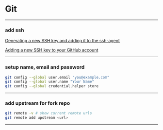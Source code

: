 # Git

---

### add ssh

[Generating a new SSH key and adding it to the ssh-agent](https://docs.github.com/en/github/authenticating-to-github/generating-a-new-ssh-key-and-adding-it-to-the-ssh-agent)

[Adding a new SSH key to your GitHub account](https://docs.github.com/en/github/authenticating-to-github/adding-a-new-ssh-key-to-your-github-account)

---

### setup name, email and password

```bash
git config --global user.email "you@example.com"
git config --global user.name "Your Name"
git config --global credential.helper store
```

---

### add upstream for fork repo

```bash
git remote -v # show current remote urls 
git remote add upstream <url>
```

---